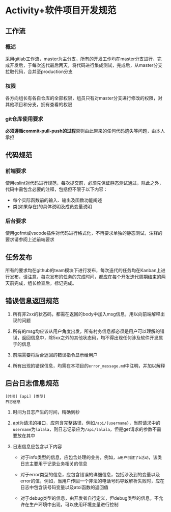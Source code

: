 # Activity+软件项目开发规范

## 工作流

### 概述

采用gitlab工作流，master为主分支，所有的开发工作均在master分支进行，完成开发后，于每次迭代最后两天，将代码进行集成测试，完成后，从master分支拉取代码，合并至production分支

### 权限

各方向组长有各自仓库的全部权限，组员只有对master分支进行修改的权限，对其他项目和分支，拥有查看的权限

### git仓库使用要求

**必须遵循commit-pull-push的过程**否则由此带来的任何代码遗失等问题，由本人承担

## 代码规范

### 前端要求

使用eslint对代码进行规范，每次提交前，必须先保证静态测试通过，除此之外，代码中需包含必要的注释，包括但不限于以下内容：

- 每个实际函数前的输入、输出及函数功能阐述
- 类(如果存在)的具体说明及成员变量说明

### 后台要求

使用gofmt或vscode插件对代码进行格式化，不再要求单独的静态测试，注释的要求请参阅上述前端要求

## 任务发布

所有的要求均在github的team模块下进行发布，每次迭代的任务均在Kanban上进行发布，请注意，每次发布的任务的完成时间，都应在每个开发迭代周期结束的两天前完成，组长检查后，标记完成。

## 错误信息返回规范

1. 所有非2xx的状态码，都需在返回的body中加入msg信息，用以向前端解释出现的问题

1. 所有的msg均应该从用户角度出发，所有村务信息都必须是用户可以理解的错误，返回信息中，除5xx之外的其他状态码，均不得出现任何涉及软件开发属于的信息

1. 前端需要将后台返回的错误指令显示给用户

1. 所有出现的错误信息，均需在本项目的`error_message.md`中注明，并加以解释

## 后台日志信息规范

```
[时间] [api] [类型]
日志信息
```

1. 时间为日志产生的时间，精确到秒

2. api为请求的接口，应包含完整路径，例如`/api/{username}`，当前请求中的`username`为`lalala`，则日志记录应为`/api/lalala`，但是get请求的参数不需要放在其中

3. 日志信息应包含以下内容

    - 对于info类型的信息，应包含处理的业务，例如，`a用户创建了b活动`，该类日志主要用于记录业务相关的信息

    - 对于error类型的信息，应包含错误的详细信息，包括涉及到的变量以及error的值，例如，当用户传回一个非法的电话号码导致解析失败时，应在日志中包含该号码变量以及atoi函数的返回值

    - 对于debug类型的信息，由开发者自行定义，但debug类型的信息，不允许在生产环境中出现，可以使用环境变量进行控制
